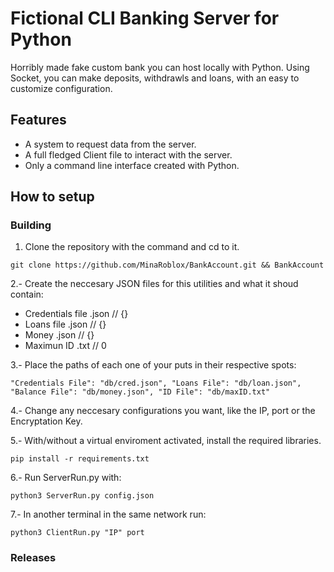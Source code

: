 # Fictional CLI Banking Server for Python
Horribly made fake custom bank you can host locally with Python.
Using Socket, you can make deposits, withdrawls and loans, with an easy to customize configuration.

## Features
- A system to request data from the server.
- A full fledged Client file to interact with the server.
- Only a command line interface created with Python.

## How to setup
### Building


1. Clone the repository with the command and cd to it.

``
git clone https://github.com/MinaRoblox/BankAccount.git && BankAccount
``

2.- Create the neccesary JSON files for this utilities and what it shoud contain:
- Credentials file .json // {}
- Loans file .json // {}
- Money .json // {}
- Maximun ID .txt // 0

3.- Place the paths of each one of your puts in their respective spots:

``
"Credentials File": "db/cred.json",
"Loans File": "db/loan.json",
"Balance File": "db/money.json",
"ID File": "db/maxID.txt"
``

4.- Change any neccesary configurations you want, like the IP, port or the Encryptation Key.

5.- With/without a virtual enviroment activated, install the required libraries.

``
pip install -r requirements.txt
``


6.- Run ServerRun.py with:

``
python3 ServerRun.py config.json
``

7.- In another terminal in the same network run:

``
python3 ClientRun.py "IP" port
``

### Releases